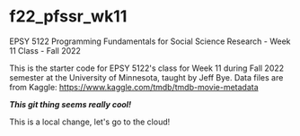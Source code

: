 # f22_pfssr_wk11
EPSY 5122 Programming Fundamentals for Social Science Research - Week 11 Class - Fall 2022

This is the starter code for EPSY 5122's class for Week 11 during Fall 2022 semester at the University of Minnesota, taught by Jeff Bye.
Data files are from Kaggle: https://www.kaggle.com/tmdb/tmdb-movie-metadata

***This git thing seems really cool!***

This is a local change, let's go to the cloud!